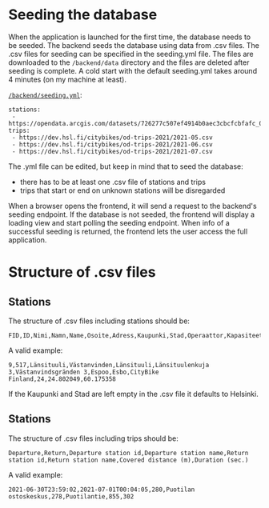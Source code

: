# Seeding the database
When the application is launched for the first time, the database needs to be seeded. The backend seeds the database using data from .csv files. The .csv files for seeding can be specified in the seeding.yml file. The files are downloaded to the `/backend/data` directory and the files are deleted after seeding is complete. A cold start with the default seeding.yml takes around 4 minutes (on my machine at least).

[`/backend/seeding.yml`](https://github.com/JuanitoSebastian/City-Bike-Journeys/blob/main/backend/seeding.yml):
```
stations:
 - https://opendata.arcgis.com/datasets/726277c507ef4914b0aec3cbcfcbfafc_0.csv
trips:
 - https://dev.hsl.fi/citybikes/od-trips-2021/2021-05.csv
 - https://dev.hsl.fi/citybikes/od-trips-2021/2021-06.csv
 - https://dev.hsl.fi/citybikes/od-trips-2021/2021-07.csv
```
The .yml file can be edited, but keep in mind that to seed the database:
- there has to be at least one .csv file of stations and trips
- trips that start or end on unknown stations will be disregarded

When a browser opens the frontend, it will send a request to the backend's seeding endpoint. If the database is not seeded, the frontend will display a loading view and start polling the seeding endpoint. When info of a successful seeding is returned, the frontend lets the user access the full application.

# Structure of .csv files
## Stations
The structure of .csv files including stations should be:
```
FID,ID,Nimi,Namn,Name,Osoite,Adress,Kaupunki,Stad,Operaattor,Kapasiteet,x,y
````
A valid example:
```
9,517,Länsituuli,Västanvinden,Länsituuli,Länsituulenkuja 3,Västanvindsgränden 3,Espoo,Esbo,CityBike Finland,24,24.802049,60.175358
```

If the Kaupunki and Stad are left empty in the .csv file it defaults to Helsinki.

## Stations
The structure of .csv files including trips should be:
```
Departure,Return,Departure station id,Departure station name,Return station id,Return station name,Covered distance (m),Duration (sec.)
```
A valid example:
```
2021-06-30T23:59:02,2021-07-01T00:04:05,280,Puotilan ostoskeskus,278,Puotilantie,855,302
```

